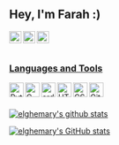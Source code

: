 ## Hey, I'm Farah :)

<a href="https://linkedin.com/in/farahelghemary" target="_blank"><img align="left" alt="elghemary | LinkedIn" width="22px" src="https://github.com/elghemary/farah/blob/main/logo/linkedin.svg" />
<a href="https://instagram.com/mystemjourneyblog" target="_blank"><img align="left" alt="elghemary | Instagram" width="22px" src="https://github.com/elghemary/farah/blob/main/logo/instagram.svg" />
<a href="https://twitter.com/Aakarsh-Bhttps://www.w3.org/html/" target="_blank"><img align="left" alt="elghemary | Twitter" width="22px" src="https://github.com/elghemary/farah/blob/main/logo/twitter.svg" />
<br />
<br />
### Languages and Tools
<a href="https://www.python.org" target="_blank"> <img align="left" alt="Python" width="26px" src="https://github.com/elghemary/farah/blob/main/logo/Python.svg"/> </a>
<a href="https://www.cprogramming.com/" target="_blank"> <img align="left" alt="C" width="26px" src="https://github.com/elghemary/farah/blob/main/logo/C.svg"/> </a>
<a href="https://www.arduino.cc/" target="_blank"><img align="left" alt="arduin" width="26px" src="https://github.com/elghemary/farah/blob/main/logo/Arduino.svg" /></a>
<a href="https://www.w3.org/html/" target="_blank"><img align="left" alt="HTML5" width="26px" src="https://github.com/elghemary/farah/blob/main/logo/html5.svg" /></a>
<a href="https://www.w3schools.com/css/" target="_blank"><img align="left" alt="CSS3" width="26px" src="https://github.com/elghemary/farah/blob/main/logo/CSS3.svg" /></a>
<img align="left" alt="GitHub" width="26px" src="https://github.com/elghemary/farah/blob/main/logo/Github.svg" />
<br />
<br />

[![elghemary's github stats](https://github-readme-stats.vercel.app/api?username=Aakarsh-B&include_all_commits=true&count_private=true&show_icons=true&line_height=20&title_color=FFFFFF&icon_color=FFFFFF&text_color=FFFFFF&bg_color=0D1117)](https://github.com/anuraghazra/github-readme-stats)
  
 [![elghemary's GitHub stats](https://github-readme-stats.vercel.app/api?username=elghemary)](https://github.com/anuraghazra/github-readme-stats)
